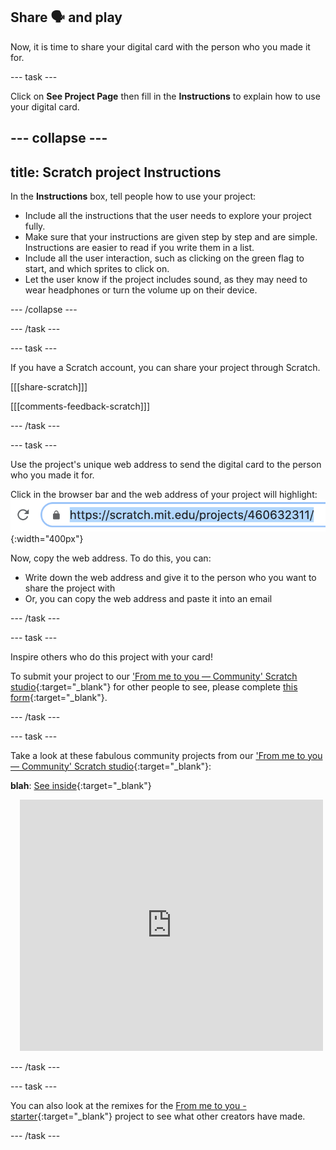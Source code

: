 ## Share 🗣️ and play

Now, it is time to share your digital card with the person who you made it for. 

--- task ---

Click on **See Project Page** then fill in the **Instructions** to explain how to use your digital card.

--- collapse ---
---
title: Scratch project Instructions
---

In the **Instructions** box, tell people how to use your project:
+ Include all the instructions that the user needs to explore your project fully. 
+ Make sure that your instructions are given step by step and are simple. Instructions are easier to read if you write them in a list.
+ Include all the user interaction, such as clicking on the green flag to start, and which sprites to click on. 
+ Let the user know if the project includes sound, as they may need to wear headphones or turn the volume up on their device.

--- /collapse ---

--- /task ---

--- task ---

If you have a Scratch account, you can share your project through Scratch.
 
[[[share-scratch]]]
 
[[[comments-feedback-scratch]]]

--- /task ---

--- task ---

Use the project's unique web address to send the digital card to the person who you made it for.

Click in the browser bar and the web address of your project will highlight:
![Show web address](images/from-me-webaddress.png){:width="400px"}

Now, copy the web address. To do this, you can:
+ Write down the web address and give it to the person who you want to share the project with
+ Or, you can copy the web address and paste it into an email

--- /task ---

--- task ---

Inspire others who do this project with your card! 

To submit your project to our ['From me to you — Community' Scratch studio](https://scratch.mit.edu/studios/27073994){:target="_blank"} for other people to see, please complete [this form](https://form.raspberrypi.org/f/community-project-submissions){:target="_blank"}.

--- /task ---

--- task ---

Take a look at these fabulous community projects from our ['From me to you — Community' Scratch studio](https://scratch.mit.edu/studios/27073994){:target="_blank"}:

**blah**: [See inside](https://scratch.mit.edu/projects//editor){:target="_blank"}
<div class="scratch-preview" style="margin-left: 15px;">
  <iframe allowtransparency="true" width="485" height="402" src="https://scratch.mit.edu/projects/embed//?autostart=false" frameborder="0"></iframe>
</div>

--- /task ---

--- task ---

You can also look at the remixes for the [From me to you - starter](https://scratch.mit.edu/projects/744422715/remixes){:target="_blank"} project to see what other creators have made.

--- /task ---

